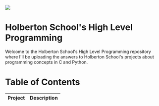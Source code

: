![](https://www.holbertonschool.com/holberton-logo.png)

# Holberton School's High Level Programming #

Welcome to the Holberton School's High Level Programming repository where I'll be uploading the answers to Holberton School's projects about programming concepts in C and Python. 

# Table of Contents #

| **Project**                                                                             | **Description**                                                     |
| --------------------------------------------------------------------------------------- | ------------------------------------------------------------------- |
